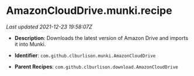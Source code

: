 # AmazonCloudDrive.munki.recipe

_Last updated 2021-12-23 19:58:07Z_

- **Description**: Downloads the latest version of Amazon Drive and imports it into Munki.

- **Identifier**: `com.github.clburlison.munki.AmazonCloudDrive`

- **Parent Recipes**: `com.github.clburlison.download.AmazonCloudDrive`